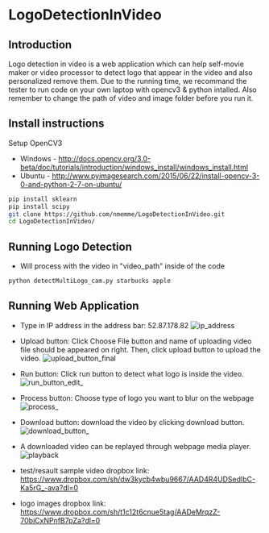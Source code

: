 # LogoDetectionInVideo

## Introduction
Logo detection in video is a web application which can help self-movie maker or video processor to detect logo that appear in the video and also personalized remove them. Due to the running time, we recommand the tester to run code on your own laptop with opencv3 & python intalled.
Also remember to change the path of video and image folder before you run it.

## Install instructions

Setup OpenCV3 
* Windows - http://docs.opencv.org/3.0-beta/doc/tutorials/introduction/windows_install/windows_install.html
* Ubuntu - http://www.pyimagesearch.com/2015/06/22/install-opencv-3-0-and-python-2-7-on-ubuntu/

```bash
pip install sklearn
pip install scipy
git clone https://github.com/nmemme/LogoDetectionInVideo.git
cd LogoDetectionInVideo/
```


## Running Logo Detection
* Will process with the video in "video_path" inside of the code
```bash
python detectMultiLogo_cam.py starbucks apple

```

## Running Web Application
* Type in IP address in the address bar: 52.87.178.82
![ip_address](https://cloud.githubusercontent.com/assets/16805638/14926616/f7644594-0e1a-11e6-9b34-15c7bdc13257.png)

* Upload button: Click Choose File button and name of uploading video file should be appeared on right.  Then, click upload button to upload the video.
![upload_button_final](https://cloud.githubusercontent.com/assets/16805638/14927716/8448982e-0e21-11e6-9e12-33b084eb1e22.png)

* Run button: Click run button to detect what logo is inside the video.
![run_button_edit_](https://cloud.githubusercontent.com/assets/16805638/14926806/176cd88c-0e1c-11e6-9d34-c85a8174b9b5.png)

* Process button: Choose type of logo you want to blur on the webpage
![process_](https://cloud.githubusercontent.com/assets/16805638/14926828/39f30ebc-0e1c-11e6-9baf-7d2f89dfa53c.png)

* Download button: download the video by clicking download button.
![download_button_](https://cloud.githubusercontent.com/assets/16805638/14926843/4c07bb8e-0e1c-11e6-8f70-62aeb4cc175a.png)

* A downloaded video can be replayed through webpage media player.
![playback](https://cloud.githubusercontent.com/assets/16805638/14926858/60575cf2-0e1c-11e6-844c-41a66df7c773.png)

* test/resault sample video dropbox link: https://www.dropbox.com/sh/dw3kycb4wbu9667/AAD4R4UDSedIbC-Ka5rG_-ava?dl=0
* logo images dropbox link: https://www.dropbox.com/sh/t1c12t6cnue5tag/AADeMrqzZ-70biCxNPnfB7pZa?dl=0
